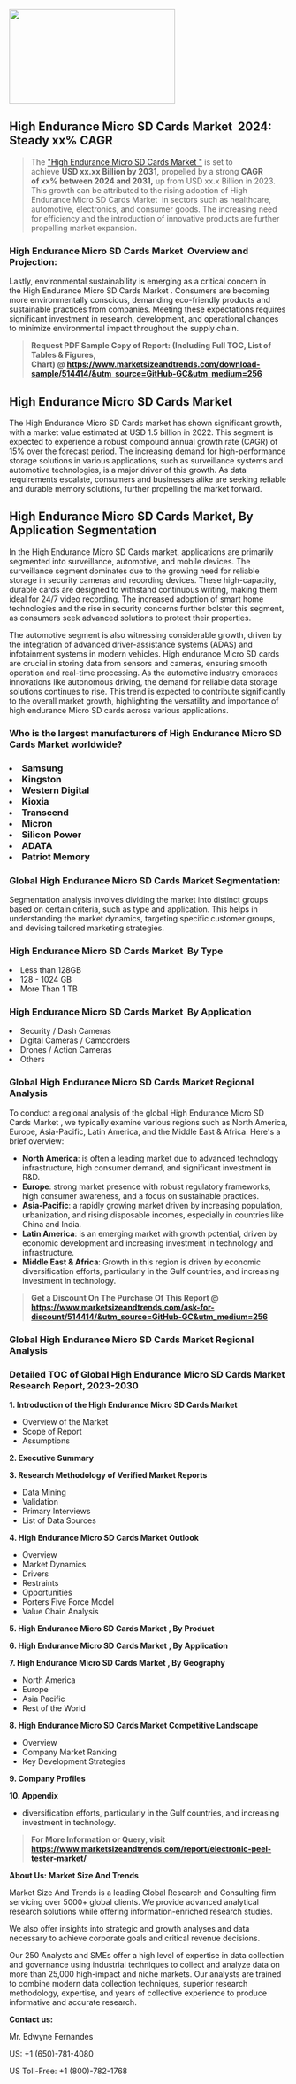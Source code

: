 <p><img class="alignnone size-medium wp-image-20088" src="https://ffe5etoiles.com/wp-content/uploads/2024/12/MST1-300x171.png" alt="" width="300" height="171" /></p><h2 id="ember46" class="ember-view reader-text-block__heading-2">High Endurance Micro SD Cards Market &nbsp;2024: Steady&nbsp;xx% CAGR</h2><blockquote id="ember47" class="ember-view reader-text-block__blockquote">The&nbsp;<a class="app-aware-link " href="https://www.marketsizeandtrends.com/download-sample/514414/&utm_source=GitHub-GC&utm_medium=256" target="_blank" data-test-app-aware-link="">"High Endurance Micro SD Cards Market "</a>&nbsp;is set to achieve&nbsp;<strong>USD&nbsp;xx.xx&nbsp;Billion by 2031,</strong>&nbsp;propelled by a strong&nbsp;<strong>CAGR of&nbsp;xx% between 2024 and 2031,</strong>&nbsp;up from USD xx.x Billion in 2023. This growth can be attributed to the rising adoption of&nbsp;High Endurance Micro SD Cards Market &nbsp;in sectors such as healthcare, automotive, electronics, and consumer goods. The increasing need for efficiency and the introduction of innovative products are further propelling market expansion.</blockquote><h3 id="ember48" class="ember-view reader-text-block__heading-3">High Endurance Micro SD Cards Market &nbsp;Overview and Projection:</h3><p id="ember49" class="ember-view reader-text-block__paragraph">Lastly, environmental sustainability is emerging as a critical concern in the&nbsp;High Endurance Micro SD Cards Market . Consumers are becoming more environmentally conscious, demanding eco-friendly products and sustainable practices from companies. Meeting these expectations requires significant investment in research, development, and operational changes to minimize environmental impact throughout the supply chain.</p><blockquote id="ember50" class="ember-view reader-text-block__blockquote"><strong>Request PDF Sample Copy of Report: (Including Full TOC, List of Tables &amp; Figures, Chart)&nbsp;@&nbsp;<strong><a href="https://www.marketsizeandtrends.com/download-sample/514414/&utm_source=GitHub-GC&utm_medium=256" target="_blank">https://www.marketsizeandtrends.com/download-sample/514414/&utm_source=GitHub-GC&utm_medium=256</a></strong></strong></blockquote><h3 class=""> <h2>High Endurance Micro SD Cards Market</h2><p>The High Endurance Micro SD Cards market has shown significant growth, with a market value estimated at USD 1.5 billion in 2022. This segment is expected to experience a robust compound annual growth rate (CAGR) of 15% over the forecast period. The increasing demand for high-performance storage solutions in various applications, such as surveillance systems and automotive technologies, is a major driver of this growth. As data requirements escalate, consumers and businesses alike are seeking reliable and durable memory solutions, further propelling the market forward.</p><h2>High Endurance Micro SD Cards Market, By Application Segmentation</h2><p>In the High Endurance Micro SD Cards market, applications are primarily segmented into surveillance, automotive, and mobile devices. The surveillance segment dominates due to the growing need for reliable storage in security cameras and recording devices. These high-capacity, durable cards are designed to withstand continuous writing, making them ideal for 24/7 video recording. The increased adoption of smart home technologies and the rise in security concerns further bolster this segment, as consumers seek advanced solutions to protect their properties.</p><p>The automotive segment is also witnessing considerable growth, driven by the integration of advanced driver-assistance systems (ADAS) and infotainment systems in modern vehicles. High endurance Micro SD cards are crucial in storing data from sensors and cameras, ensuring smooth operation and real-time processing. As the automotive industry embraces innovations like autonomous driving, the demand for reliable data storage solutions continues to rise. This trend is expected to contribute significantly to the overall market growth, highlighting the versatility and importance of high endurance Micro SD cards across various applications.</p></h3><h3 id="" class="">Who is the largest manufacturers of&nbsp;High Endurance Micro SD Cards Market worldwide?</h3><h3 class=""></Li><Li>Samsung</Li><Li> Kingston</Li><Li> Western Digital</Li><Li> Kioxia</Li><Li> Transcend</Li><Li> Micron</Li><Li> Silicon Power</Li><Li> ADATA</Li><Li> Patriot Memory</h3><h3 id="ember53" class="ember-view reader-text-block__heading-3">Global&nbsp;High Endurance Micro SD Cards Market Segmentation:</h3><p id="ember54" class="ember-view reader-text-block__paragraph">Segmentation analysis involves dividing the market into distinct groups based on certain criteria, such as type and application. This helps in understanding the market dynamics, targeting specific customer groups, and devising tailored marketing strategies.</p><h3 id="" class="">High Endurance Micro SD Cards Market &nbsp;By Type</h3><p></Li><Li>Less than 128GB</Li><Li> 128 - 1024 GB</Li><Li> More Than 1 TB</p><h3 id="" class="">High Endurance Micro SD Cards Market &nbsp;By Application</h3><p class=""></Li><Li>Security / Dash Cameras</Li><Li> Digital Cameras / Camcorders</Li><Li> Drones / Action Cameras</Li><Li> Others</p><h3 id="ember62" class="ember-view reader-text-block__heading-3">Global High Endurance Micro SD Cards Market Regional Analysis</h3><p id="ember63" class="ember-view reader-text-block__paragraph">To conduct a regional analysis of the global High Endurance Micro SD Cards Market , we typically examine various regions such as North America, Europe, Asia-Pacific, Latin America, and the Middle East &amp; Africa. Here's a brief overview:</p><ul><li><strong>North America</strong>: is often a leading market due to advanced technology infrastructure, high consumer demand, and significant investment in R&amp;D.</li><li><strong>Europe</strong>: strong market presence with robust regulatory frameworks, high consumer awareness, and a focus on sustainable practices.</li><li><strong>Asia-Pacific</strong>: a rapidly growing market driven by increasing population, urbanization, and rising disposable incomes, especially in countries like China and India.</li><li><strong>Latin America</strong>: is an emerging market with growth potential, driven by economic development and increasing investment in technology and infrastructure.</li><li><strong>Middle East &amp; Africa</strong>: Growth in this region is driven by economic diversification efforts, particularly in the Gulf countries, and increasing investment in technology.</li></ul><blockquote id="ember61" class="ember-view reader-text-block__blockquote"><strong>Get a Discount On The Purchase Of This Report @ <strong><a href="https://html-cleaner.com/" target="">https://www.marketsizeandtrends.com/ask-for-discount/514414/&utm_source=GitHub-GC&utm_medium=256</a></strong></strong></blockquote><h3 id="ember62" class="ember-view reader-text-block__heading-3">Global High Endurance Micro SD Cards Market Regional Analysis</h3><h3 id="" class="">Detailed TOC of Global High Endurance Micro SD Cards Market Research Report, 2023-2030</h3><p id="" class=""><strong>1. Introduction of the High Endurance Micro SD Cards Market </strong></p><ul><li>Overview of the Market</li><li>Scope of Report</li><li>Assumptions</li></ul><p id="" class=""><strong>2. Executive Summary</strong></p><p id="" class=""><strong>3. Research Methodology of Verified Market Reports</strong></p><ul><li>Data Mining</li><li>Validation</li><li>Primary Interviews</li><li>List of Data Sources</li></ul><p id="" class=""><strong>4. High Endurance Micro SD Cards Market Outlook</strong></p><ul><li>Overview</li><li>Market Dynamics</li><li>Drivers</li><li>Restraints</li><li>Opportunities</li><li>Porters Five Force Model</li><li>Value Chain Analysis</li></ul><p id="" class=""><strong>5. High Endurance Micro SD Cards Market , By Product</strong></p><p id="" class=""><strong>6. High Endurance Micro SD Cards Market , By Application</strong></p><p id="" class=""><strong>7. High Endurance Micro SD Cards Market , By Geography</strong></p><ul><li>North America</li><li>Europe</li><li>Asia Pacific</li><li>Rest of the World</li></ul><p id="" class=""><strong>8. High Endurance Micro SD Cards Market Competitive Landscape</strong></p><ul><li>Overview</li><li>Company Market Ranking</li><li>Key Development Strategies</li></ul><p id="" class=""><strong>9. Company Profiles</strong></p><p id="" class=""><strong>10. Appendix</strong></p><ul><li>diversification efforts, particularly in the Gulf countries, and increasing investment in technology.</li></ul><blockquote id="ember65" class="ember-view reader-text-block__blockquote"><strong>For More Information or Query, visit <strong><strong><a href="https://html-cleaner.com/" target="">https://www.marketsizeandtrends.com/report/electronic-peel-tester-market/</a></strong></strong></strong></blockquote><p id="" class=""><strong>About Us: Market Size And Trends</strong></p><p id="" class="">Market Size And Trends is a leading Global Research and Consulting firm servicing over 5000+ global clients. We provide advanced analytical research solutions while offering information-enriched research studies.</p><p id="" class="">We also offer insights into strategic and growth analyses and data necessary to achieve corporate goals and critical revenue decisions.</p><p id="" class="">Our 250 Analysts and SMEs offer a high level of expertise in data collection and governance using industrial techniques to collect and analyze data on more than 25,000 high-impact and niche markets. Our analysts are trained to combine modern data collection techniques, superior research methodology, expertise, and years of collective experience to produce informative and accurate research.</p><p id="" class=""><strong>Contact us:</strong></p><p id="" class="">Mr. Edwyne Fernandes</p><p id="" class="">US: +1 (650)-781-4080</p><p id="" class="">US Toll-Free: +1 (800)-782-1768</p>

